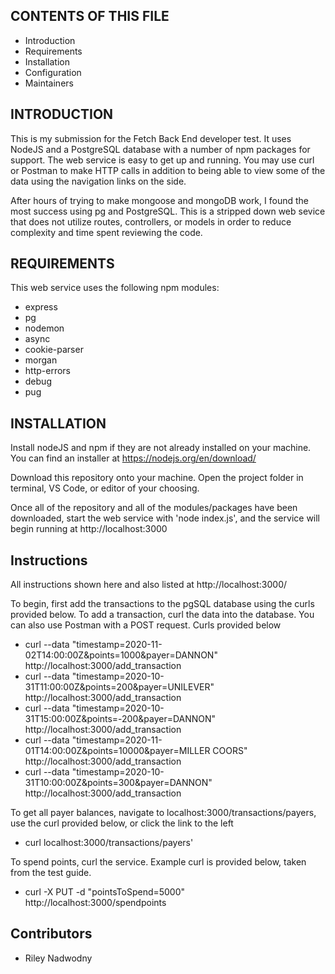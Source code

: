 CONTENTS OF THIS FILE
---------------------

 * Introduction
 * Requirements
 * Installation
 * Configuration
 * Maintainers


INTRODUCTION
------------

This is my submission for the Fetch Back End developer test. It uses NodeJS and
a PostgreSQL database with a number of npm packages for support.
The web service is easy to get up and running. You may use curl or
Postman to make HTTP calls in addition to being able to view
some of the data using the navigation links on the side.

After hours of trying to make mongoose and mongoDB work, I found the most
success using pg and PostgreSQL. This is a stripped down web sevice
that does not utilize routes, controllers, or models in order to
reduce complexity and time spent reviewing the code.


REQUIREMENTS
------------

This web service uses the following npm modules:
 * express
 * pg
 * nodemon
 * async
 * cookie-parser
 * morgan
 * http-errors
 * debug
 * pug


INSTALLATION
------------

Install nodeJS and npm if they are not already installed
on your machine. You can find an installer at https://nodejs.org/en/download/

Download this repository onto your machine. Open the project folder
in terminal, VS Code, or editor of your choosing. 

Once all of the repository and all of the modules/packages
have been downloaded, start the web service 
with 'node index.js', and the service will
begin running at http://localhost:3000

Instructions
-----------

All instructions shown here and also listed at http://localhost:3000/

To begin, first add the transactions to the pgSQL database using the curls provided below.
To add a transaction, curl the data into the database. You can also use Postman with a POST request. Curls provided below
 * curl --data "timestamp=2020-11-02T14:00:00Z&points=1000&payer=DANNON" http://localhost:3000/add_transaction
 * curl --data "timestamp=2020-10-31T11:00:00Z&points=200&payer=UNILEVER" http://localhost:3000/add_transaction
 * curl --data "timestamp=2020-10-31T15:00:00Z&points=-200&payer=DANNON" http://localhost:3000/add_transaction
 * curl --data "timestamp=2020-11-01T14:00:00Z&points=10000&payer=MILLER COORS" http://localhost:3000/add_transaction
 * curl --data "timestamp=2020-10-31T10:00:00Z&points=300&payer=DANNON" http://localhost:3000/add_transaction

To get all payer balances, navigate to localhost:3000/transactions/payers, use the curl provided below, or click the link to the left
 * curl localhost:3000/transactions/payers'

To spend points, curl the service. Example curl is provided below, taken from the test guide.
 * curl -X PUT -d "pointsToSpend=5000" http://localhost:3000/spendpoints

Contributors
-----------

 * Riley Nadwodny
